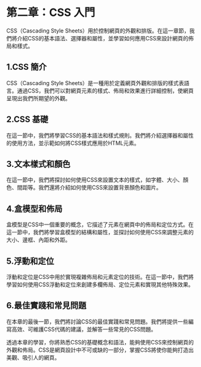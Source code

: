 # **第二章：CSS 入門**

CSS（Cascading Style Sheets）用於控制網頁的外觀和排版。在這一章節，我們將介紹CSS的基本語法、選擇器和屬性，並學習如何應用CSS來設計網頁的佈局和樣式。

## **1.CSS 簡介**
CSS（Cascading Style Sheets）是一種用於定義網頁外觀和排版的樣式表語言。通過CSS，我們可以對網頁元素的樣式、佈局和效果進行詳細控制，使網頁呈現出我們所期望的外觀。

## **2.CSS 基礎**
在這一節中，我們將學習CSS的基本語法和樣式規則。我們將介紹選擇器和屬性的使用方法，並示範如何將CSS樣式應用於HTML元素。

## **3.文本樣式和顏色**
在這一節中，我們將探討如何使用CSS來設置文本的樣式，如字體、大小、顏色、間距等。我們還將介紹如何使用CSS來設置背景顏色和圖片。

## **4.盒模型和佈局**
盒模型是CSS中一個重要的概念，它描述了元素在網頁中的佈局和定位方式。在這一節中，我們將學習盒模型的結構和屬性，並探討如何使用CSS來調整元素的大小、邊框、內距和外距。

## **5.浮動和定位**
浮動和定位是CSS中用於實現複雜佈局和元素定位的技術。在這一節中，我們將學習如何使用CSS浮動和定位來創建多欄佈局、定位元素和實現其他特殊效果。

## **6.最佳實踐和常見問題**
在本章的最後一節，我們將討論CSS的最佳實踐和常見問題。我們將提供一些編寫高效、可維護CSS代碼的建議，並解答一些常見的CSS問題。

透過本章的學習，你將熟悉CSS的基礎概念和語法，能夠使用CSS來控制網頁的外觀和佈局。CSS是網頁設計中不可或缺的一部分，掌握CSS將使你能夠打造出美觀、吸引人的網頁。